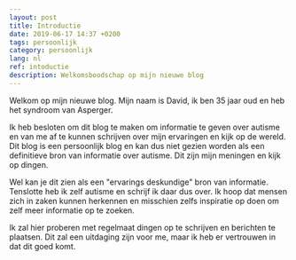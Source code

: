 ```yaml
---
layout: post
title: Introductie
date: 2019-06-17 14:37 +0200
tags: persoonlijk
category: persoonlijk
lang: nl
ref: intoductie
description: Welkomsboodschap op mijn nieuwe blog
---
```

Welkom op mijn nieuwe blog. Mijn naam is David, ik ben 35 jaar oud en heb het syndroom van Asperger.

Ik heb besloten om dit blog te maken om informatie te geven over autisme en van me af te kunnen schrijven over mijn ervaringen en kijk op de wereld. Dit blog is een persoonlijk blog en kan dus niet gezien worden als een definitieve bron van informatie over autisme. Dit zijn mijn meningen en kijk op dingen.

Wel kan je dit zien als een "ervarings deskundige" bron van informatie. Tenslotte heb ik zelf autisme en schrijf ik daar dus over. Ik hoop dat mensen zich in zaken kunnen herkennen en misschien zelfs inspiratie op doen om zelf meer informatie op te zoeken.

Ik zal hier proberen met regelmaat dingen op te schrijven en berichten te plaatsen. Dit zal een uitdaging zijn voor me, maar ik heb er vertrouwen in dat dit goed komt.
